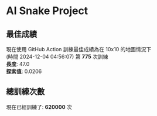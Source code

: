 
# AI Snake Project

## **最佳成績**























現在使用 GitHub Action 訓練最佳成績為在 10x10 的地圖情況下  
(時間 2024-12-04 04:56:07) 第 **775** 次訓練  
**長度**: 47.0  
**探索值**: 0.0206















































## 總訓練次數
現在已經訓練了: **620000** 次
